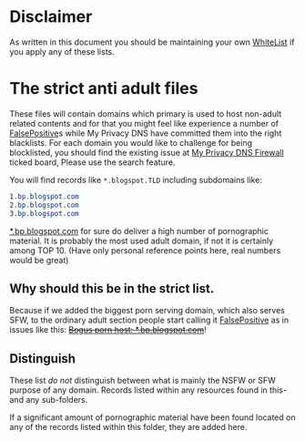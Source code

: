 # Disclaimer
As written in this document you should be maintaining your own
[WhiteList][WhiteList] if you apply any of these lists.


# The strict anti adult files
These files will contain domains which primary is used to host non-adult
related contents and for that you might feel like experience a number of
[FalsePositive][FalsePositive]s while My Privacy DNS have committed them
into the right blacklists. For each domain you would like to challenge
for being blocklisted, you should find the existing issue at [My Privacy
DNS Firewall][mpd] ticked board, Please use the search feature.

You will find records like `*.blogspot.TLD` including subdomains like:

```css
1.bp.blogspot.com
2.bp.blogspot.com
3.bp.blogspot.com
```

[*.bp.blogspot.com][blogspot.com] for sure do deliver a high number of
pornographic material. It is probably the most used adult domain, if not
it is certainly among TOP 10. (Have only personal reference points here,
real numbers would be great)

## Why should this be in the strict list.
Because if we added the biggest porn serving domain, which also serves
SFW, to the ordinary adult section people start calling it
[FalsePositive][FalsePositive] as in issues like this:
~~[Bogus porn host: *.bp.blogspot.com][Bogus porn host]~~!


## Distinguish
These list *do not* distinguish between what is mainly the NSFW or SFW
purpose of any domain. Records listed within any resources found in this-
and any sub-folders.

If a significant amount of pornographic material have been found located
on any of the records listed within this folder, they are added here.


[blogspot.com]: https://mypdns.org/my-privacy-dns/porn-records/-/issues/1005 "blogspot.com the biggest porn distribution network"
[FalsePositive]: https://kb.mypdns.org/articles/MTX/False-Positive "What is: False Positive"

[Bogus porn host]: https://github.com/StevenBlack/hosts/issues/1773 "The biggest porn host: Bogus repository with severe personal issues"

[WhiteList]: https://kb.mypdns.org/articles/MTX/WhiteList
[mpd]: https://mypdns.org/ "My Privacy DNS RPZ Firewall"
